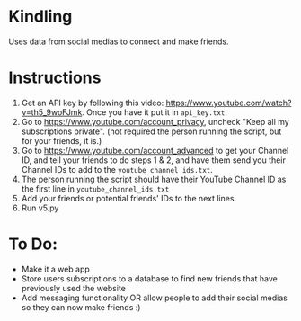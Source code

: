 # Kindling
Uses data from social medias to connect and make friends.

# Instructions
1. Get an API key by following this video: https://www.youtube.com/watch?v=th5_9woFJmk. Once you have it put it in `api_key.txt`.
2. Go to https://www.youtube.com/account_privacy, uncheck "Keep all my subscriptions private". (not required the person running the script, but for your friends, it is.)
3. Go to https://www.youtube.com/account_advanced to get your Channel ID, and tell your friends to do steps 1 & 2, and have them send you their Channel IDs to add to the `youtube_channel_ids.txt`.
4. The person running the script should have their YouTube Channel ID as the first line in `youtube_channel_ids.txt`
5. Add your friends or potential friends' IDs to the next lines.
6. Run v5.py

# To Do:
* Make it a web app
* Store users subscriptions to a database to find new friends that have previously used the website
* Add messaging functionality OR allow people to add their social medias so they can now make friends :)
